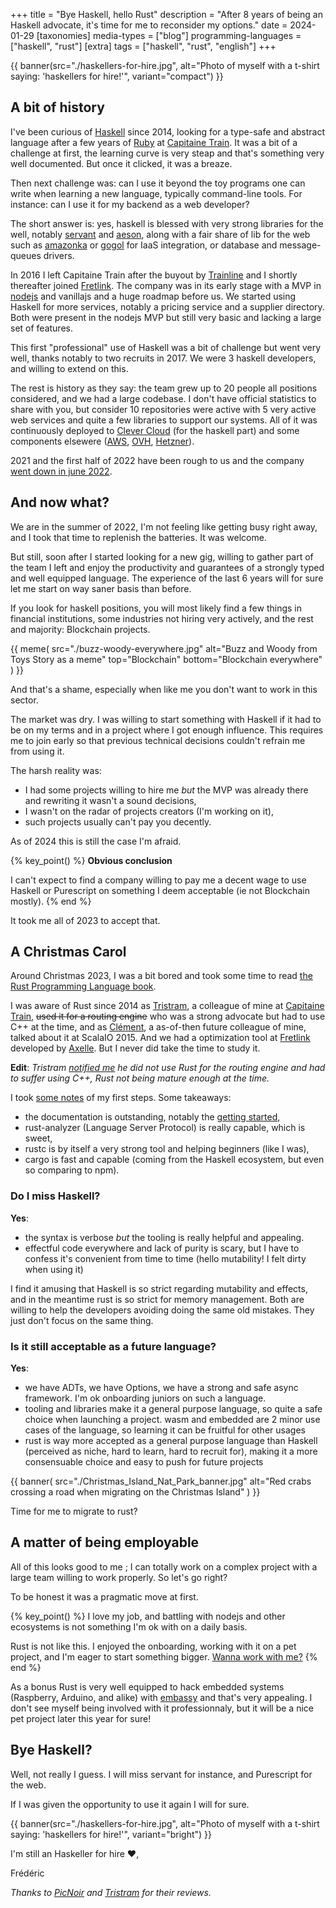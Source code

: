 +++
title = "Bye Haskell, hello Rust"
description = "After 8 years of being an Haskell advocate, it's time for me to reconsider my options."
date = 2024-01-29
[taxonomies]
media-types = ["blog"]
programming-languages = ["haskell", "rust"]
[extra]
tags = ["haskell", "rust", "english"]
+++

{{ banner(src="./haskellers-for-hire.jpg", alt="Photo of myself with a t-shirt saying: 'haskellers for hire!'", variant="compact") }}

## A bit of history

I've been curious of [Haskell] since 2014, looking for a type-safe and abstract language after a few years of [Ruby] at [Capitaine Train]. It was a bit of a challenge at first, the learning curve is very steap and that's something very well documented. But once it clicked, it was a breaze.

[Haskell]: https://www.haskell.org/
[Ruby]: https://www.ruby-lang.org/fr/
[Capitaine Train]: https://fr.wikipedia.org/wiki/Trainline_Europe

Then next challenge was: can I use it beyond the toy programs one can write when learning a new language, typically command-line tools. For instance: can I use it for my backend as a web developer?

The short answer is: yes, haskell is blessed with very strong libraries for the well, notably [servant] and [aeson], along with a fair share of lib for the web such as [amazonka] or [gogol] for IaaS integration, or database and message-queues drivers.

[servant]: https://hackage.haskell.org/package/servant
[aeson]: https://hackage.haskell.org/package/aeson
[amazonka]: https://hackage.haskell.org/package/amazonka
[gogol]: https://hackage.haskell.org/package/gogol

In 2016 I left Capitaine Train after the buyout by [Trainline] and I shortly thereafter joined [Fretlink]. The company was in its early stage with a MVP in [nodejs] and vanillajs and a huge roadmap before us. We started using Haskell for more services, notably a pricing service and a supplier directory. Both were present in the nodejs MVP but still very basic and lacking a large set of features.

[Trainline]: https://fr.wikipedia.org/wiki/Trainline
[Fretlink]: https://www.linkedin.com/company/fretlink/
[nodejs]: https://nodejs.org

This first "professional" use of Haskell was a bit of challenge but went very well, thanks notably to two recruits in 2017. We were 3 haskell developers, and willing to extend on this.

The rest is history as they say: the team grew up to 20 people all positions considered, and we had a large codebase. I don't have official statistics to share with you, but consider 10 repositories were active with 5 very active web services and quite a few libraries to support our systems. All of it was continuously deployed to [Clever Cloud] (for the haskell part) and some components elsewere ([AWS], [OVH], [Hetzner]).

[Clever Cloud]: https://www.clever-cloud.com/fr/home/
[AWS]: https://aws.amazon.com/
[OVH]: https://www.ovhcloud.com/
[Hetzner]: https://www.hetzner.com/

2021 and the first half of 2022 have been rough to us and the company [went down in june 2022](@/writings/2022-09-30_so-long-fretlink/index.md).

## And now what?

We are in the summer of 2022, I'm not feeling like getting busy right away, and I took that time to replenish the batteries. It was welcome.

But still, soon after I started looking for a new gig, willing to gather part of the team I left and enjoy the productivity and guarantees of a strongly typed and well equipped language. The experience of the last 6 years will for sure let me start on way saner basis than before.

If you look for haskell positions, you will most likely find a few things in financial institutions, some industries not hiring very actively, and the rest and majority: Blockchain projects.

{{
  meme(
    src="./buzz-woody-everywhere.jpg"
    alt="Buzz and Woody from Toys Story as a meme"
    top="Blockchain"
    bottom="Blockchain everywhere"
  )
}}

And that's a shame, especially when like me you don't want to work in this sector.

The market was dry. I was willing to start something with Haskell if it had to be on my terms and in a project where I got enough influence. This requires me to join early so that previous technical decisions couldn't refrain me from using it.

The harsh reality was:
- I had some projects willing to hire me _but_ the MVP was already there and rewriting it wasn't a sound decisions,
- I wasn't on the radar of projects creators (I'm working on it),
- such projects usually can't pay you decently.

As of 2024 this is still the case I'm afraid.

{% key_point() %}
**Obvious conclusion**

I can't expect to find a company willing to pay me a decent wage to use Haskell or Purescript on something I deem acceptable (ie not Blockchain mostly).
{% end %}

It took me all of 2023 to accept that.

## A Christmas Carol

Around Christmas 2023, I was a bit bored and took some time to read [the Rust Programming Language book](https://doc.rust-lang.org/book/).

I was aware of Rust since 2014 as [Tristram], a colleague of mine at [Capitaine Train], ~~used it for a routing engine~~ who was a strong advocate but had to use C++ at the time, and as [Clément], a as-of-then future colleague of mine, talked about it at ScalaIO 2015. And we had a optimization tool at [Fretlink] developed by [Axelle]. But I never did take the time to study it.

[Tristram]: https://mamot.fr/@tristramg
[Clément]: https://framapiaf.org/@clementd
[Axelle]: https://www.linkedin.com/in/axelle-piot-a987a0b8/

**Edit**: _Tristram [notified me](https://mamot.fr/@tristramg/111838910731745483) he did not use Rust for the routing engine and had to suffer using C++, Rust not being mature enough at the time._

I took [some notes](https://pouet.chapril.org/@ptitfred/111691245597831310) of my first steps. Some takeaways:
- the documentation is outstanding, notably the [getting started](https://doc.rust-lang.org/stable/book/),
- rust-analyzer (Language Server Protocol) is really capable, which is sweet,
- rustc is by itself a very strong tool and helping beginners (like I was),
- cargo is fast and capable (coming from the Haskell ecosystem, but even so comparing to npm).

### Do I miss Haskell?

**Yes**:
- the syntax is verbose _but_ the tooling is really helpful and appealing.
- effectful code everywhere and lack of purity is scary, but I have to confess it's convenient from time to time (hello mutability! I felt dirty when using it)

I find it amusing that Haskell is so strict regarding mutability and effects, and in the meantime rust is so strict for memory management. Both are willing to help the developers avoiding doing the same old mistakes. They just don't focus on the same thing.

### Is it still acceptable as a future language?

**Yes**:
- we have ADTs, we have Options, we have a strong and safe async framework. I'm ok onboarding juniors on such a language.
- tooling and libraries make it a general purpose language, so quite a safe choice when launching a project. wasm and embedded are 2 minor use cases of the language, so learning it can be fruitful for other usages
- rust is way more accepted as a general purpose language than Haskell (perceived as niche, hard to learn, hard to recruit for), making it a more consensuable choice and easy to push for future projects

{{
  banner(
    src="./Christmas_Island_Nat_Park_banner.jpg"
    alt="Red crabs crossing a road when migrating on the Christmas Island"
  )
}}

Time for me to migrate to rust?

## A matter of being employable

All of this looks good to me ; I can totally work on a complex project with a large team willing to work properly. So let's go right?

To be honest it was a pragmatic move at first.

{% key_point() %}
I love my job, and battling with nodejs and other ecosystems is not something I'm ok with on a daily basis.

Rust is not like this. I enjoyed the onboarding, working with it on a pet project, and I'm eager to start something bigger. [Wanna work with me?](https://www.funkythunks.dev/work-with-me)
{% end %}

As a bonus Rust is very well equipped to hack embedded systems (Raspberry, Arduino, and alike) with [embassy] and that's very appealing. I don't see myself being involved with it professionnaly, but it will be a nice pet project later this year for sure!

[embassy]: https://embassy.dev/

## Bye Haskell?

Well, not really I guess. I will miss servant for instance, and Purescript for the web.

If I was given the opportunity to use it again I will for sure.

{{ banner(src="./haskellers-for-hire.jpg", alt="Photo of myself with a t-shirt saying: 'haskellers for hire!'", variant="bright") }}

I'm still an Haskeller for hire :heart:,

Frédéric

_Thanks to [PicNoir] and [Tristram] for their reviews._

[PicNoir]: https://social.alternativebit.fr/users/picnoir
